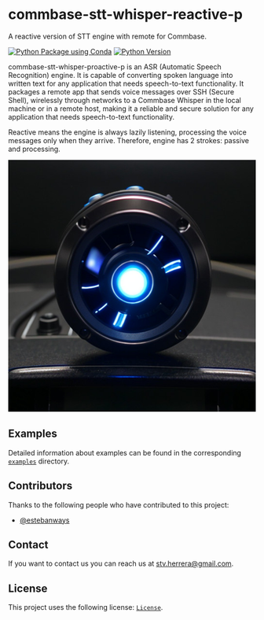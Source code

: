# commbase-stt-whisper-reactive-p

A reactive version of STT engine with remote for Commbase.

[![Python Package using Conda](https://github.com/mydroidandi/commbase/actions/workflows/python-package-conda.yml/badge.svg)](https://github.com/mydroidandi/commbase/actions/workflows/python-package-conda.yml)
[![Python Version](https://img.shields.io/badge/Python-3.10%20%7C%203.11%20%7C%203.12-blue)](https://img.shields.io/badge/python-3.10%20%7C%203.11%20%7C%203.12-blue)

commbase-stt-whisper-proactive-p is an ASR (Automatic Speech Recognition) engine. It is capable of converting spoken language into written text for any application that needs speech-to-text functionality. It packages a remote app that sends voice messages over SSH (Secure Shell), wirelessly through networks to a Commbase Whisper in the local machine or in a remote host, making it a reliable and secure solution for any application that needs speech-to-text functionality.

Reactive means the engine is always lazily listening, processing the voice messages only when they arrive. Therefore, engine has 2 strokes: passive and processing.

<img alt="commbase-stt-whisper-remote-p" src="commbase-stt-whisper-remote-p.jpg?raw=true" width="512" height="512" />

## Examples

Detailed information about examples can be found in the corresponding [`examples`](./examples) directory.

## Contributors

Thanks to the following people who have contributed to this project:

* [@estebanways](https://github.com/estebanways)

## Contact

If you want to contact us you can reach us at <stv.herrera@gmail.com>.

## License

This project uses the following license: [`License`](./COPYING).
